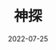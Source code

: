 ---
layout: page
title: 神探
description: >
  挺反转的。
category: 电影
img: assets/img/movie/2022/神探.webp
star: 5
date: 2022-07-25
---